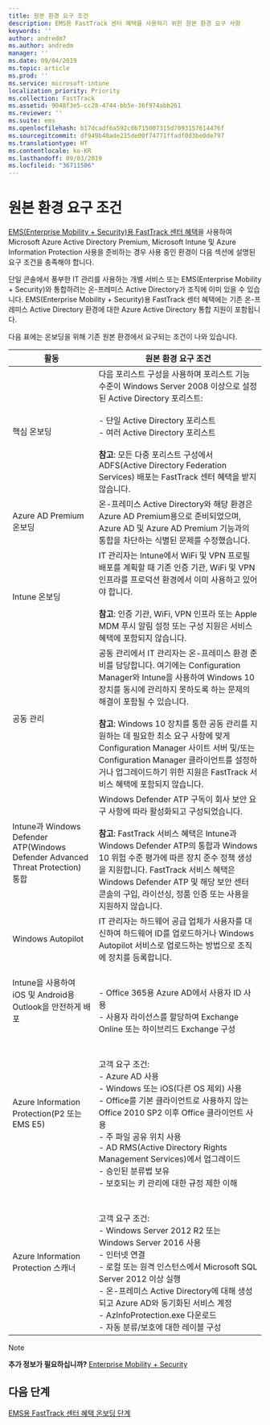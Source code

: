 ```yaml
---
title: 원본 환경 요구 조건
description: EMS용 FastTrack 센터 혜택을 사용하기 위한 원본 환경 요구 사항
keywords: ''
author: andredm7
ms.author: andredm
manager: ''
ms.date: 09/04/2019
ms.topic: article
ms.prod: ''
ms.service: microsoft-intune
localization_priority: Priority
ms.collection: FastTrack
ms.assetid: 9048f3e5-cc28-4744-bb5e-36f974abb261
ms.reviewer: ''
ms.suite: ems
ms.openlocfilehash: b17dcadf6a592c0b715007315d7093157614476f
ms.sourcegitcommit: df949b40ade215de00f74771ffadf0d3be0de797
ms.translationtype: HT
ms.contentlocale: ko-KR
ms.lasthandoff: 09/03/2019
ms.locfileid: "36711506"
---
```

# <a name="source-environment-expectations"></a>원본 환경 요구 조건

[EMS(Enterprise Mobility + Security)용 FastTrack 센터 혜택](EMS-fasttrack-benefit-for-EMS.md)을 사용하여 Microsoft Azure Active Directory Premium, Microsoft Intune 및 Azure Information Protection 사용을 준비하는 경우 사용 중인 환경이 다음 섹션에 설명된 요구 조건을 충족해야 합니다.

단일 콘솔에서 풍부한 IT 관리를 사용하는 개별 서비스 또는 EMS(Enterprise Mobility + Security)와 통합하려는 온-프레미스 Active Directory가 조직에 이미 있을 수 있습니다. EMS(Enterprise Mobility + Security)용 FastTrack 센터 혜택에는 기존 온-프레미스 Active Directory 환경에 대한 Azure Active Directory 통합 지원이 포함됩니다.

다음 표에는 온보딩을 위해 기존 원본 환경에서 요구되는 조건이 나와 있습니다.

|활동|원본 환경 요구 조건|
|------------|----------------------------------|
|핵심 온보딩|다음 포리스트 구성을 사용하며 포리스트 기능 수준이 Windows Server 2008 이상으로 설정된 Active Directory 포리스트:<br /><br />- 단일 Active Directory 포리스트<br />- 여러 Active Directory 포리스트 </br></br>**참고**: 모든 다중 포리스트 구성에서 ADFS(Active Directory Federation Services) 배포는 FastTrack 센터 혜택을 받지 않습니다.|
|Azure AD Premium 온보딩|온-프레미스 Active Directory와 해당 환경은 Azure AD Premium용으로 준비되었으며, Azure AD 및 Azure AD Premium 기능과의 통합을 차단하는 식별된 문제를 수정했습니다.|
|Intune 온보딩| IT 관리자는 Intune에서 WiFi 및 VPN 프로필 배포를 계획할 때 기존 인증 기관, WiFi 및 VPN 인프라를 프로덕션 환경에서 이미 사용하고 있어야 합니다.<br /><br /> **참고**: 인증 기관, WiFi, VPN 인프라 또는 Apple MDM 푸시 알림 설정 또는 구성 지원은 서비스 혜택에 포함되지 않습니다.  |
|공동 관리|공동 관리에서 IT 관리자는 온-프레미스 환경 준비를 담당합니다. 여기에는 Configuration Manager와 Intune을 사용하여 Windows 10 장치를 동시에 관리하지 못하도록 하는 문제의 해결이 포함될 수 있습니다.<br /><br />**참고**: Windows 10 장치를 통한 공동 관리를 지원하는 데 필요한 최소 요구 사항에 맞게 Configuration Manager 사이트 서버 및/또는 Configuration Manager 클라이언트를 설정하거나 업그레이드하기 위한 지원은 FastTrack 서비스 혜택에 포함되지 않습니다. |
|Intune과 Windows Defender ATP(Windows Defender Advanced Threat Protection) 통합|Windows Defender ATP 구독이 회사 보안 요구 사항에 따라 활성화되고 구성되었습니다.<br /><br />**참고**: FastTrack 서비스 혜택은 Intune과 Windows Defender ATP의 통합과 Windows 10 위험 수준 평가에 따른 장치 준수 정책 생성을 지원합니다. FastTrack 서비스 혜택은 Windows Defender ATP 및 해당 보안 센터 콘솔의 구입, 라이선싱, 정품 인증 또는 사용을 지원하지 않습니다. |
|Windows Autopilot|IT 관리자는 하드웨어 공급 업체가 사용자를 대신하여 하드웨어 ID를 업로드하거나 Windows Autopilot 서비스로 업로드하는 방법으로 조직에 장치를 등록합니다. |
|Intune을 사용하여 iOS 및 Android용 Outlook을 안전하게 배포|<br /><br />- Office 365용 Azure AD에서 사용자 ID 사용<br />- 사용자 라이선스를 할당하여 Exchange Online 또는 하이브리드 Exchange 구성<br />|
|Azure Information Protection(P2 또는 EMS E5)|<br /><br />고객 요구 조건: <br /> - Azure AD 사용<br />- Windows 또는 iOS(다른 OS 제외) 사용<br /> - Office를 기본 클라이언트로 사용하지 않는 Office 2010 SP2 이후 Office 클라이언트 사용 <br /> - 주 파일 공유 위치 사용  <br /> - AD RMS(Active Directory Rights Management Services)에서 업그레이드 <br /> - 승인된 분류법 보유 <br /> - 보호되는 키 관리에 대한 규정 제한 이해 <br />|
|Azure Information Protection 스캐너|<br /><br /> 고객 요구 조건: <br /> - Windows Server 2012 R2 또는 Windows Server 2016 사용<br /> - 인터넷 연결 <br /> - 로컬 또는 원격 인스턴스에서 Microsoft SQL Server 2012 이상 실행  <br /> - 온-프레미스 Active Directory에 대해 생성되고 Azure AD와 동기화된 서비스 계정  <br /> - AzInfoProtection.exe 다운로드 <br /> - 자동 분류/보호에 대한 레이블 구성<br />|

> [!NOTE]
> **추가 정보가 필요하십니까?**
> [Enterprise Mobility + Security](https://www.microsoft.com/cloud-platform/enterprise-mobility)

## <a name="next-steps"></a>다음 단계

[EMS용 FastTrack 센터 혜택 온보딩 단계](EMS-onboarding-phases.md)
